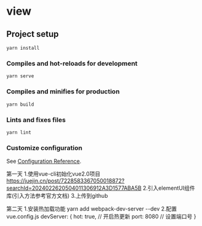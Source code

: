 # view

## Project setup
```
yarn install
```

### Compiles and hot-reloads for development
```
yarn serve
```

### Compiles and minifies for production
```
yarn build
```

### Lints and fixes files
```
yarn lint
```

### Customize configuration
See [Configuration Reference](https://cli.vuejs.org/config/).

第一天
1.使用vue-cli初始化vue2.0项目 https://juejin.cn/post/7228583367050018872?searchId=2024022620504011306912A3D1577ABA5B
2.引入elementUI组件库(引入方法参考官方文档)
3.上传到github

第二天
1.安装热加载功能
    yarn add webpack-dev-server --dev
2.配置vue.config.js
    devServer: {
        hot: true, // 开启热更新
        port: 8080 // 设置端口号
    }
